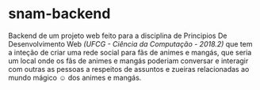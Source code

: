# snam-backend

Backend de um projeto web feito para a disciplina de Principios De Desenvolvimento Web *(UFCG - Ciência da Computação - 2018.2)* que tem a inteção de criar uma rede social para fãs de animes e mangás, que seria um local onde os fãs de animes e mangás poderiam conversar e interagir com outras as pessoas a respeitos de assuntos e zueiras relacionadas ao mundo mágico :relaxed: dos animes e mangás.
